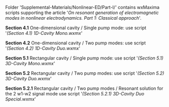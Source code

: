 Folder 'Supplemental-Materials/Nonlinear-ED/Part-I/' contains wxMaxima scripts
supporting the article '*On resonant generation of electromagnetic modes in nonlinear
electrodynamics. Part 1: Classical approach*'.

**Section 4.1**   One-dimensional cavity  / Single pump mode:   use script '*(Section 4.1) 1D-Cavity Mono.wxmx*'

**Section 4.2**   One-dimensional cavity  / Two pump modes:     use script '*(Section 4.2) 1D-Cavity Duo.wxmx*'

**Section 5.1**   Rectangular cavity      / Single pump mode:   use script '*(Section 5.1) 3D-Cavity Mono.wxmx*'

**Section 5.2**   Rectangular cavity      / Two pump modes:     use script '*(Section 5.2) 3D-Cavity Duo.wxmx*'

**Section 5.2.1** Rectangular cavity      / Two pump modes / Resonant solution for the 2 w1-w2 signal mode 
                                                                 use script '*(Section 5.2.1) 3D-Cavity Duo Special.wxmx*'
